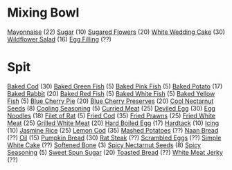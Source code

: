 <!-- TITLE: Cooking -->
<!-- SUBTITLE: Everybody eats, and someone's gotta make it -->

# Mixing Bowl
[Mayonnaise](mayonnaise) (22)
[Sugar](sugar) (10)
[Sugared Flowers](sugared-flowers) (20)
[White Wedding Cake](white-wedding-cake) (30)
[Wildflower Salad](wildflower-salad) (16)
[Egg Filling](egg-filling) (??)
# Spit
[Baked Cod](baked-cod) (30)
[Baked Green Fish](baked-green-fish) (5)
[Baked Pink Fish](baked-pink-fish) (5)
[Baked Potato](baked-potato) (17)
[Baked Rabbit](baked-rabbit) (20)
[Baked Red Fish](baked-red-fish) (5)
[Baked White Fish](baked-white-fish) (5)
[Baked Yellow Fish](baked-yellow-fish) (5)
[Blue Cherry Pie](blue-cherry-pie) (20)
[Blue Cherry Preserves](blue-cherry-preserves) (20)
[Cool Nectarnut Seeds](cool-nectarnut-seeds) (8)
[Cooling Seasoning](cooling-seasoning) (5)
[Curried Meat](curried-meat) (25)
[Deviled Egg](deviled-egg) (30)
[Egg Noodles](egg-noodles) (18)
[Filet of Rat](filet-of-rat) (5)
[Fried Cod](fried-cod) (35)
[Fried Prawns](fried-prawns) (25)
[Fried White Meat](fried-white-meat) (25)
[Grilled White Meat](grilled-white-meat) (20)
[Hard Boiled Egg](hard-boiled-egg) (17)
[Hardtack](hardtack) (10)
[Icing](icing) (10)
[Jasmine Rice](jasmine-rice) (25)
[Lemon Cod](lemon-cod) (35)
[Mashed Potatoes](mashed-potatoes) (??)
[Naan Bread](naan-bread) (??)
[Oil](oil) (15)
[Pumpkin Bread](pumpkin-bread) (30)
[Rat Steak](rat-steak) (??)
[Scrambled Eggs](scrambled-eggs) (??)
[Simple White Cake](simple-white-cake) (??)
[Softened Bone](softened-bone) (3)
[Spicy Nectarnut Seeds](spicy-nectarnut-seeds) (8)
[Spicy Seasoning](spicy-seasoning) (5)
[Sweet Spun Sugar](sweet-spun-sugar) (20)
[Toasted Bread](toasted-bread) (??)
[White Meat Jerky](white-meat-jerky) (??)

